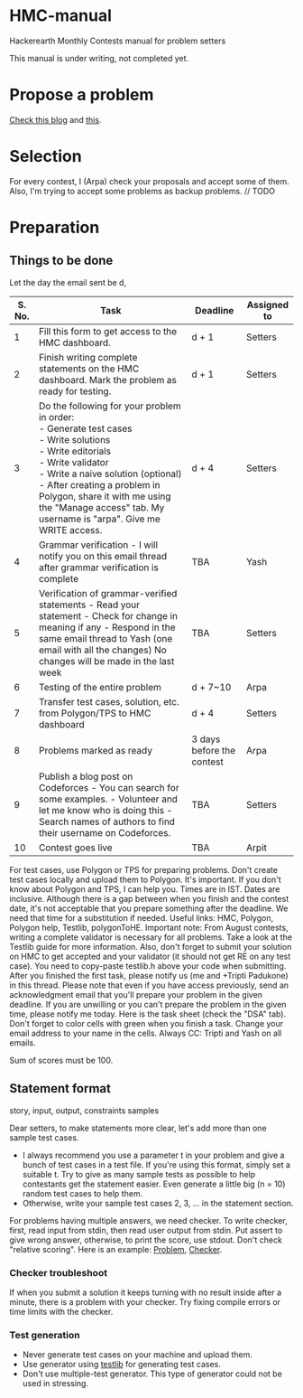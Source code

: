 # HMC-manual
Hackerearth Monthly Contests manual for problem setters

This manual is under writing, not completed yet.

# Propose a problem
[Check this blog](https://codeforces.com/blog/entry/73839) and [this](https://docs.google.com/document/d/1zD2imtOyX4fCFCg_5Yf5Va1Y5KV1494trFgkty_E1wM/edit#heading=h.o69k3hsgdlqi).

# Selection
For every contest, I (Arpa) check your proposals and accept some of them. Also, I'm trying to accept some problems as backup problems. // TODO

# Preparation
## Things to be done
Let the day the email sent be d, 

| S. No. | Task                                                                                                                                                                                                                                                                                                                                                                                                                                                                                               | Deadline    | Assigned to |
|--------|----------------------------------------------------------------------------------------------------------------------------------------------------------------------------------------------------------------------------------------------------------------------------------------------------------------------------------------------------------------------------------------------------------------------------------------------------------------------------------------------------|-------------|-------------|
| 1      | Fill this form to get access to the HMC dashboard.                                                                                                                                                                                                                                                                                                                                                                                                                                                 | d + 1      | Setters     |
| 2      | Finish writing complete statements on the HMC dashboard. Mark the problem as ready for testing.                                                                                                                                                                                                                                                                                                                                                                                                    | d + 1      | Setters     |
| 3      | Do the following for your problem in order: <br>- Generate test cases <br>- Write solutions <br>- Write editorials <br>- Write validator <br>- Write a naive solution (optional)  <br>- After creating a problem in Polygon, share it with me using the "Manage access" tab. My username is "arpa". Give me WRITE access. | d + 4   | Setters     |
| 4      | Grammar verification - I will notify you on this email thread after grammar verification is complete                                                                                                                                                                                                                                                                                                                                                                                               | TBA         | Yash        |
| 5      | Verification of grammar-verified statements - Read your statement - Check for change in meaning if any - Respond in the same email thread to Yash (one email with all the changes) No changes will be made in the last week                                                                                                                                                                                                                                                                            | TBA         | Setters     |
| 6      | Testing of the entire problem                                                                                                                                                                                                                                                                                                                                                                                                                                                                      | d + 7~10 | Arpa        |
| 7      | Transfer test cases, solution, etc. from Polygon/TPS to HMC dashboard                                                                                                                                                                                                                                                                                                                                                                                                                              | d + 4      | Setters     |
| 8      | Problems marked as ready                                                                                                                                                                                                                                                                                                                                                                                                                                                                           | 3 days  before the contest      | Arpa        |
| 9      | Publish a blog post on Codeforces - You can search for some examples. - Volunteer and let me know who is doing this - Search names of authors to find their username on Codeforces.                                                                                                                                                                                                                                                                                                                | TBA         | Setters     |
| 10     | Contest goes live                                                                                                                                                                                                                                                                                                                                                                                                                                                                                  | TBA         | Arpit       |

For test cases, use Polygon or TPS for preparing problems. Don't create test cases locally and upload them to Polygon. It's important. If you don't know about Polygon and TPS, I can help you.
Times are in IST.
Dates are inclusive.
Although there is a gap between when you finish and the contest date, it's not acceptable that you prepare something after the deadline. We need that time for a substitution if needed.
Useful links: HMC, Polygon, Polygon help, Testlib, polygonToHE.
Important note: From August contests, writing a complete validator is necessary for all problems. Take a look at the Testlib guide for more information. Also, don't forget to submit your solution on HMC to get accepted and your validator (it should not get RE on any test case). You need to copy-paste testlib.h above your code when submitting.
After you finished the first task, please notify us (me and +Tripti Padukone) in this thread.
Please note that even if you have access previously, send an acknowledgment email that you'll prepare your problem in the given deadline.
If you are unwilling or you can't prepare the problem in the given time, please notify me today.
Here is the task sheet (check the "DSA" tab). Don't forget to color cells with green when you finish a task. Change your email address to your name in the cells.
Always CC: Tripti and Yash on all emails.

Sum of scores must be 100.

## Statement format
story, input, output, constraints
samples

Dear setters, to make statements more clear, let's add more than one sample test cases.
* I always recommend you use a parameter t in your problem and give a bunch of test cases in a test file. If you're using this format, simply set a suitable t. Try to give as many sample tests as possible to help contestants get the statement easier. Even generate a little big (n = 10) random test cases to help them.
* Otherwise, write your sample test cases 2, 3, ... in the statement section.


For problems having multiple answers, we need checker. To write checker, first, read input from stdin, then read user output from stdin. Put assert to give wrong answer, otherwise, to print the score, use stdout.
Don't check "relative scoring". 
Here is an example: [Problem](https://www.hackerearth.com/problem/approximate/fractions-sequence-b183b02a/), [Checker](https://github.com/ar-pa/HMC-manual/blob/main/sample-checker.cpp).

### Checker troubleshoot
If when you submit a solution it keeps turning with no result inside after a minute, there is a problem with your checker. Try fixing compile errors or time limits with the checker.

### Test generation
* Never generate test cases on your machine and upload them.
* Use generator using [testlib](http://codeforces.com/testlib) for generating test cases.
* Don't use multiple-test generator. This type of generator could not be used in stressing.
